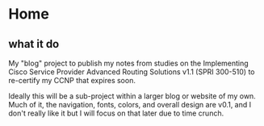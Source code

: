 # Home

## what it do

My "blog" project to publish my notes from studies on the Implementing Cisco Service Provider Advanced Routing Solutions v1.1 (SPRI 300-510) to re-certify my CCNP that expires soon.

Ideally this will be a sub-project within a larger blog or website of my own. Much of it, the navigation, fonts, colors, and overall design are v0.1, and I don't really like it but I will focus on that later due to time crunch.